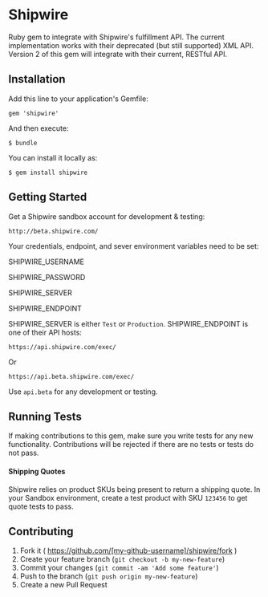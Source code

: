 Shipwire
========

Ruby gem to integrate with Shipwire's fulfillment API.  The current implementation works with their deprecated (but still supported) XML API.  Version 2 of this gem will integrate with their current, RESTful API.

## Installation

Add this line to your application's Gemfile:

  `gem 'shipwire'`

And then execute:

  `$ bundle`

You can install it locally as:

  `$ gem install shipwire`

## Getting Started

Get a Shipwire sandbox account for development & testing:

  `http://beta.shipwire.com/`

Your credentials, endpoint, and sever environment variables need to be set:

  SHIPWIRE_USERNAME
  
  SHIPWIRE_PASSWORD
  
  SHIPWIRE_SERVER
  
  SHIPWIRE_ENDPOINT

SHIPWIRE_SERVER is either `Test` or `Production`.  SHIPWIRE_ENDPOINT is one of their API hosts:

  `https://api.shipwire.com/exec/`

Or

  `https://api.beta.shipwire.com/exec/`

Use `api.beta` for any development or testing.

## Running Tests

If making contributions to this gem, make sure you write tests for any new functionality.  Contributions will be rejected if there are no tests or tests do not pass.

#### Shipping Quotes

Shipwire relies on product SKUs being present to return a shipping quote.  In your Sandbox environment, create a test product with SKU `123456` to get quote tests to pass.

## Contributing

1. Fork it ( https://github.com/[my-github-username]/shipwire/fork )
2. Create your feature branch (`git checkout -b my-new-feature`)
3. Commit your changes (`git commit -am 'Add some feature'`)
4. Push to the branch (`git push origin my-new-feature`)
5. Create a new Pull Request
